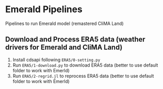 # Emerald Pipelines

Pipelines to run Emerald model (remastered CliMA Land)


## Download and Process ERA5 data (weather drivers for Emerald and CliMA Land)
1. Install cdsapi following `ERA5/0-setting.py`
2. Run `ERA5/1-download.py` to download ERA5 data (better to use default folder to work with Emerld)
3. Run `ERA5/2-regrid.jl` to reprocess ERA5 data (better to use default folder to work with Emerld)
